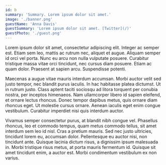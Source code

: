 ```yaml
---
id: b
summary: 'Summary. Lorem ipsum dolor sit amet.'
image: './banner.png'
guestName: 'Anna Davis'
guestSummary: 'Lorem ipsum dolor sit amet. [Twitter](/)'
guestPhoto: './guest.png'
---
```


Lorem ipsum dolor sit amet, consectetur adipiscing elit. Integer ac semper est. Etiam sem leo, mattis ac rutrum nec, aliquet et augue. Aliquam semper id orci vel porta. Nunc eu arcu non nulla vulputate posuere. Curabitur tristique massa vitae orci tincidunt, nec cursus diam posuere. Etiam ac quam dolor. Praesent at sapien arcu. Suspendisse potenti.

Maecenas a augue vitae mauris interdum accumsan. Morbi auctor velit sed justo tempor, nec blandit purus iaculis. In hac habitasse platea dictumst. Ut in rutrum justo. Class aptent taciti sociosqu ad litora torquent per conubia nostra, per inceptos himenaeos. Nam ullamcorper libero id sapien eleifend, et ornare lectus rhoncus. Donec tempor dapibus metus, quis ornare diam rhoncus eget. Ut molestie cursus ornare. Aenean iaculis eget enim congue vestibulum. Curabitur imperdiet nisi quis interdum auctor.

Vivamus semper consectetur purus, at blandit nibh congue vel. Phasellus rhoncus, leo et commodo tempus, quam metus commodo tellus, sit amet interdum sem leo id nisl. Cras a pretium mauris. Sed nec justo ultricies, tincidunt lorem eu, accumsan dolor. Pellentesque eu auctor nisi, non tincidunt ante. Quisque lacinia dictum risus, a dignissim ipsum malesuada in. Morbi tristique risus metus, at porta mauris fermentum id. Quisque sit amet tincidunt enim, a auctor est. Morbi condimentum vestibulum ex non varius.